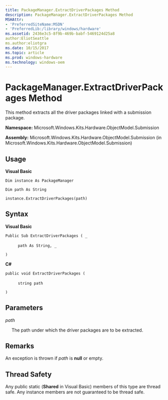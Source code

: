 ```yaml
---
title: PackageManager.ExtractDriverPackages Method
description: PackageManager.ExtractDriverPackages Method
MSHAttr:
- 'PreferredSiteName:MSDN'
- 'PreferredLib:/library/windows/hardware'
ms.assetid: 2436e3c5-8f9b-469b-babf-5469124d25a8
author:EliotSeattle
ms.author:eliotgra
ms.date: 10/15/2017
ms.topic: article
ms.prod: windows-hardware
ms.technology: windows-oem
---
```


# PackageManager.ExtractDriverPackages Method


This method extracts all the driver packages linked with a submission package.

**Namespace:** Microsoft.Windows.Kits.Hardware.ObjectModel.Submission

**Assembly:** Microsoft.Windows.Kits.Hardware.ObjectModel.Submission (in Microsoft.Windows.Kits.Hardware.ObjectModel.Submission)

## <span id="Usage"></span><span id="usage"></span><span id="USAGE"></span>Usage


**Visual Basic**

`Dim instance As PackageManager`

`Dim path As String`

`instance.ExtractDriverPackages(path)`

## <span id="Syntax"></span><span id="syntax"></span><span id="SYNTAX"></span>Syntax


**Visual Basic**

`Public Sub ExtractDriverPackages ( _`

          `path As String, _`

`) `

**C#**

`public void ExtractDriverPackages (`

          `string path`

`)`

## <span id="Parameters"></span><span id="parameters"></span><span id="PARAMETERS"></span>Parameters


*path*

     The path under which the driver packages are to be extracted.

## <span id="Remarks"></span><span id="remarks"></span><span id="REMARKS"></span>Remarks


An exception is thrown if *path* is **null** or empty.

## <span id="Thread_Safety"></span><span id="thread_safety"></span><span id="THREAD_SAFETY"></span>Thread Safety


Any public static (**Shared** in Visual Basic) members of this type are thread safe. Any instance members are not guaranteed to be thread safe.

 

 






